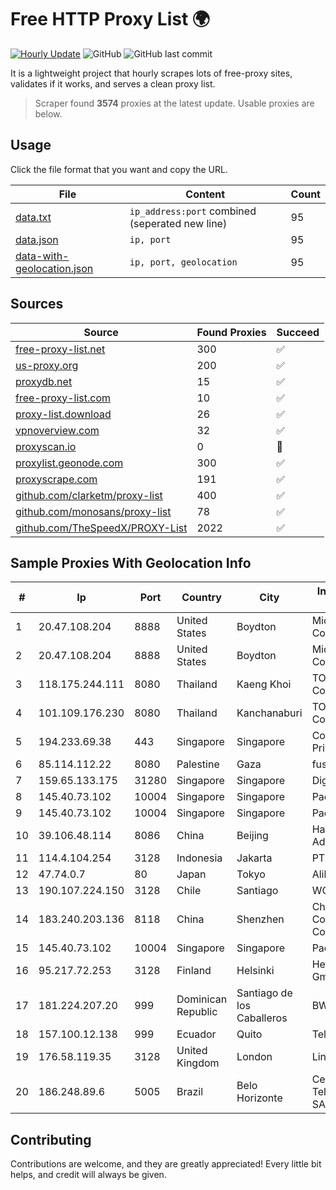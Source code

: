 
# Free HTTP Proxy List 🌍

[![Hourly Update](https://github.com/mertguvencli/http-proxy-list/actions/workflows/main.yml/badge.svg?branch=main)](https://github.com/mertguvencli/http-proxy-list/actions/workflows/main.yml)
![GitHub](https://img.shields.io/github/license/mertguvencli/http-proxy-list)
![GitHub last commit](https://img.shields.io/github/last-commit/mertguvencli/http-proxy-list)

It is a lightweight project that hourly scrapes lots of free-proxy sites, validates if it works, and serves a clean proxy list.


> Scraper found **3574** proxies at the latest update. Usable proxies are below.

## Usage

Click the file format that you want and copy the URL.


|File|Content|Count|
|----|-------|-----|
|[data.txt](https://raw.githubusercontent.com/mertguvencli/http-proxy-list/main/proxy-list/data.txt)|`ip_address:port` combined (seperated new line)|95|
|[data.json](https://raw.githubusercontent.com/mertguvencli/http-proxy-list/main/proxy-list/data.json)|`ip, port`|95|
|[data-with-geolocation.json](https://raw.githubusercontent.com/mertguvencli/http-proxy-list/main/proxy-list/data-with-geolocation.json)|`ip, port, geolocation`|95|

## Sources

|Source|Found Proxies|Succeed|
|------|-------------|-------|
|[free-proxy-list.net](https://free-proxy-list.net)|300|✅|
|[us-proxy.org](https://www.us-proxy.org)|200|✅|
|[proxydb.net](http://proxydb.net)|15|✅|
|[free-proxy-list.com](https://free-proxy-list.com/?page=&port=&type%5B%5D=http&type%5B%5D=https&up_time=0&search=Search)|10|✅|
|[proxy-list.download](https://www.proxy-list.download/HTTP)|26|✅|
|[vpnoverview.com](https://vpnoverview.com/privacy/anonymous-browsing/free-proxy-servers)|32|✅|
|[proxyscan.io](https://www.proxyscan.io)|0|🚫|
|[proxylist.geonode.com](https://proxylist.geonode.com/api/proxy-list?limit=300&page=1&sort_by=lastChecked&sort_type=desc&protocols=http,https)|300|✅|
|[proxyscrape.com](https://api.proxyscrape.com/v2/?request=displayproxies&protocol=http&timeout=10000&country=all&ssl=all&anonymity=all)|191|✅|
|[github.com/clarketm/proxy-list](https://raw.githubusercontent.com/clarketm/proxy-list/master/proxy-list-raw.txt)|400|✅|
|[github.com/monosans/proxy-list](https://raw.githubusercontent.com/monosans/proxy-list/main/proxies/http.txt)|78|✅|
|[github.com/TheSpeedX/PROXY-List](https://raw.githubusercontent.com/TheSpeedX/PROXY-List/master/http.txt)|2022|✅|


## Sample Proxies With Geolocation Info

|#|Ip|Port|Country|City|Internet Service Provider|
|-|--|----|-------|----|-------------------------|
|1|20.47.108.204|8888|United States|Boydton|Microsoft Corporation|
|2|20.47.108.204|8888|United States|Boydton|Microsoft Corporation|
|3|118.175.244.111|8080|Thailand|Kaeng Khoi|TOT Public Company Limited|
|4|101.109.176.230|8080|Thailand|Kanchanaburi|TOT Public Company Limited|
|5|194.233.69.38|443|Singapore|Singapore|Contabo Asia Private Limited|
|6|85.114.112.22|8080|Palestine|Gaza|fusion services|
|7|159.65.133.175|31280|Singapore|Singapore|DigitalOcean, LLC|
|8|145.40.73.102|10004|Singapore|Singapore|Packet Host, Inc.|
|9|145.40.73.102|10004|Singapore|Singapore|Packet Host, Inc.|
|10|39.106.48.114|8086|China|Beijing|Hangzhou Alibaba Advertising Co|
|11|114.4.104.254|3128|Indonesia|Jakarta|PT. INDOSAT Tbk|
|12|47.74.0.7|80|Japan|Tokyo|Alibaba.com LLC|
|13|190.107.224.150|3128|Chile|Santiago|WOM S.A.|
|14|183.240.203.136|8118|China|Shenzhen|China Mobile Communications Corporation|
|15|145.40.73.102|10004|Singapore|Singapore|Packet Host, Inc.|
|16|95.217.72.253|3128|Finland|Helsinki|Hetzner Online GmbH|
|17|181.224.207.20|999|Dominican Republic|Santiago de los Caballeros|BW TELECOM|
|18|157.100.12.138|999|Ecuador|Quito|Telconet S.A|
|19|176.58.119.35|3128|United Kingdom|London|Linode, LLC|
|20|186.248.89.6|5005|Brazil|Belo Horizonte|Cemig Telecomunicações SA|



## Contributing

Contributions are welcome, and they are greatly appreciated! Every
little bit helps, and credit will always be given.

